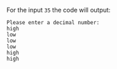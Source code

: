 For the input `35` the code will output:
```
Please enter a decimal number:
high
low
low
low
high
high
```
